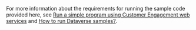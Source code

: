 For more information about the requirements for running the sample code provided here, see [Run a simple program using Customer Engagement web services](https://docs.microsoft.com/dynamics365/customer-engagement/developer/simple-program-web-services) and [How to run Dataverse samples?](https://github.com/microsoft/PowerApps-Samples/tree/master/cds#how-to-run-common-data-service-samples).